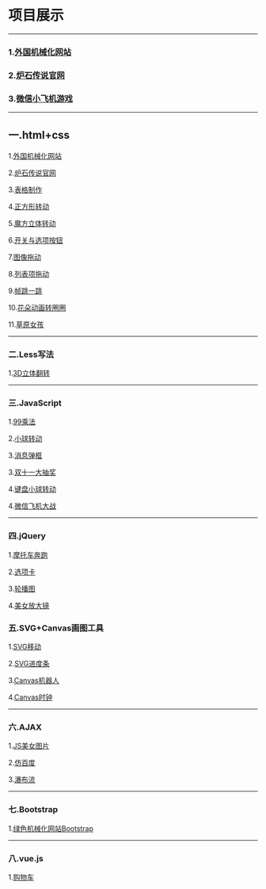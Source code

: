 <h1>项目展示</h1>
<hr>
<h3>1.<a href="http://MyisCZQ.github.io/html+css+h5/农业/noye/index.html">外国机械化网站</a></h3>
<h3>2.<a href="http://MyisCZQ.github.io/xm/炉石传说/lushi.html">炉石传说官网</a></h3>
<h3>3.<a href="http://MyisCZQ.github.io/xm/微信飞机大战/feiji.html">微信小飞机游戏</a></h3>
<hr>
<h2>一.html+css</h2>
  <p>1.<a href="http://MyisCZQ.github.io/html+css+h5/农业/noye/index.html">外国机械化网站</a></p>
  <p>2.<a href="http://MyisCZQ.github.io/xm/炉石传说/lushi.html">炉石传说官网</a></p>
  <p>3.<a href="http://MyisCZQ.github.io/html+css+h5/biaoge.html">表格制作</a></p>
  <p>4.<a href="http://MyisCZQ.github.io/html+css+h5/1.1.html">正方形转动</a></p> 
  <p>5.<a href="http://MyisCZQ.github.io/html+css+h5/1.0.html">魔方立体转动</a></p>
  <p>6.<a href="http://MyisCZQ.github.io/html+css+h5/5.0.html">开关与选项按钮</a></p> 
  <p>7.<a href="http://MyisCZQ.github.io/html+css+h5/拖放/1.0拖动.html">图像拖动</a></p>
  <p>8.<a href="http://MyisCZQ.github.io/html+css+h5/拖放/2.0列表项.html">列表项拖动</a></p>
  <p>9.<a href="http://MyisCZQ.github.io/html+css+h5/2.0.html">帧跳一跳</a></p>  
  <p>10.<a href="http://MyisCZQ.github.io/html+css+h5/3.0.html">花朵动画转圈圈</a></p>
  <p>11.<a href="http://MyisCZQ.github.io/html+css+h5/4.0.html">草原女孩</a></p>
  <hr>
  <h3>二.Less写法</h3>
  <p>1.<a href="http://MyisCZQ.github.io/less/3D立体翻转/fanzhuan.html">3D立体翻转</a></p>
  <hr>
  <h3>三.JavaScript</h3>
  <p>1.<a href="http://MyisCZQ.github.io/JavaScript/99乘法.html">99乘法</a></p>
  <p>2.<a href="http://MyisCZQ.github.io/JavaScript/JS小球转动/01.html">小球转动</a></p>
  <p>3.<a href="https://myisczq.github.io/aa/aa/01xx.html">消息弹框</a></p>
  <p>3.<a href="http://MyisCZQ.github.io/JavaScript/双十一大抽奖/dazhuapan.html">双十一大抽奖</a></p>
  <p>4.<a href="http://MyisCZQ.github.io/JavaScript/键盘/0.html">键盘小球转动</a></p>
  <p>4.<a href="http://MyisCZQ.github.io/JavaScript/微信飞机大战/feiji.html">微信飞机大战</a></p>
   <hr>
  <h3>四.jQuery</h3>
  <p>1.<a href="http://MyisCZQ.github.io/jQuery/摩托车奔跑/4.1.html">摩托车奔跑</a></p>
  <p>2.<a href="http://MyisCZQ.github.io/jQuery/选项卡/1.0.html">选项卡</a></p>
  <p>3.<a href="http://MyisCZQ.github.io/jQuery/JQ轮播图/5.2.轮播图.html">轮播图</a></p>
  <p>4.<a href="http://MyisCZQ.github.io/jQuery/美女放大镜/2.1放大.html">美女放大镜</a></p
   <hr>
  <h3>五.SVG+Canvas画图工具</h3>
  <p>1.<a href="http://MyisCZQ.github.io/SVG+Canvas画图工具/SVG.html">SVG移动</a></p>
  <p>2.<a href="http://MyisCZQ.github.io/SVG+Canvas画图工具/SVG2.html">SVG进度条</a></p>
  <p>3.<a href="http://MyisCZQ.github.io/SVG+Canvas画图工具/canvas jqr.html">Canvas机器人</a></p>
  <p>4.<a href="http://MyisCZQ.github.io/SVG+Canvas画图工具/canvas sz.html">Canvas时钟</a></p>
 <hr>
 <h3>六.AJAX</h3>
  <p>1.<a href="http://MyisCZQ.github.io/AJAX/JS美女图片/meinv.html">JS美女图片</a></p>
  <p>2.<a href="http://MyisCZQ.github.io/AJAX/仿百度/axaj百度.html">仿百度</a></p>
  <p>3.<a href="http://MyisCZQ.github.io/AJAX/7.瀑布流.html">瀑布流</a></p>
  <hr>
  <h3>七.Bootstrap</h3>
  <p>1.<a href="http://MyisCZQ.github.io/Bootstrap/lsjxh/noye.html">绿色机械化网站Bootstrap</a></p>
  <hr>
  <h3>八.vue.js</h3>
  <p>1.<a href="http://MyisCZQ.github.io/vue.js/gowu/jingdo购物车.html">购物车</a></p>
  
  
  
